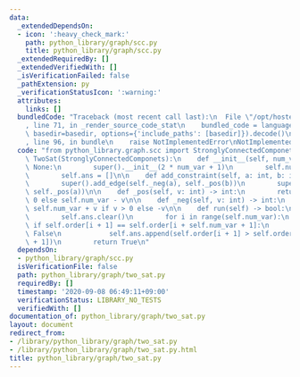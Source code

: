 ```yaml
---
data:
  _extendedDependsOn:
  - icon: ':heavy_check_mark:'
    path: python_library/graph/scc.py
    title: python_library/graph/scc.py
  _extendedRequiredBy: []
  _extendedVerifiedWith: []
  _isVerificationFailed: false
  _pathExtension: py
  _verificationStatusIcon: ':warning:'
  attributes:
    links: []
  bundledCode: "Traceback (most recent call last):\n  File \"/opt/hostedtoolcache/Python/3.9.1/x64/lib/python3.9/site-packages/onlinejudge_verify/documentation/build.py\"\
    , line 71, in _render_source_code_stat\n    bundled_code = language.bundle(stat.path,\
    \ basedir=basedir, options={'include_paths': [basedir]}).decode()\n  File \"/opt/hostedtoolcache/Python/3.9.1/x64/lib/python3.9/site-packages/onlinejudge_verify/languages/python.py\"\
    , line 96, in bundle\n    raise NotImplementedError\nNotImplementedError\n"
  code: "from python_library.graph.scc import StronglyConnectedComponets\n\n\nclass\
    \ TwoSat(StronglyConnectedComponets):\n    def __init__(self, num_var: int) ->\
    \ None:\n        super().__init__(2 * num_var + 1)\n        self.num_var = num_var\n\
    \        self.ans = []\n\n    def add_constraint(self, a: int, b: int) -> None:\n\
    \        super().add_edge(self._neg(a), self._pos(b))\n        super().add_edge(self._neg(b),\
    \ self._pos(a))\n\n    def _pos(self, v: int) -> int:\n        return v if v >\
    \ 0 else self.num_var - v\n\n    def _neg(self, v: int) -> int:\n        return\
    \ self.num_var + v if v > 0 else -v\n\n    def run(self) -> bool:\n        super().run()\n\
    \        self.ans.clear()\n        for i in range(self.num_var):\n           \
    \ if self.order[i + 1] == self.order[i + self.num_var + 1]:\n                return\
    \ False\n            self.ans.append(self.order[i + 1] > self.order[i + self.num_var\
    \ + 1])\n        return True\n"
  dependsOn:
  - python_library/graph/scc.py
  isVerificationFile: false
  path: python_library/graph/two_sat.py
  requiredBy: []
  timestamp: '2020-09-08 06:49:11+09:00'
  verificationStatus: LIBRARY_NO_TESTS
  verifiedWith: []
documentation_of: python_library/graph/two_sat.py
layout: document
redirect_from:
- /library/python_library/graph/two_sat.py
- /library/python_library/graph/two_sat.py.html
title: python_library/graph/two_sat.py
---
```

